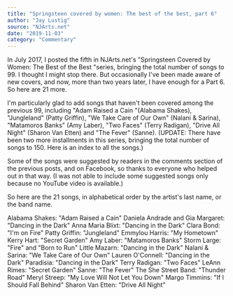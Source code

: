 ```yaml
---
title: "Springsteen covered by women: The best of the best, part 6"
author: "Jay Lustig"
source: "NJArts.net"
date: "2019-11-03"
category: "Commentary"
---
```


In July 2017, I posted the fifth in NJArts.net's "Springsteen Covered by Women: The Best of the Best
"series, bringing the total number of songs to 99. I thought I might stop there. But occasionally I've been made aware of new covers, and now, more than two years later, I have enough for a Part 6. So here are 21 more.

I'm particularly glad to add songs that haven't been covered among the previous 99, including "Adam Raised a Cain "(Alabama Shakes), "Jungleland" (Patty Griffin), "We Take Care of Our Own" (Nalani & Sarina), "Matamoros Banks" (Amy Laber), "Two Faces" (Terry Radigan), "Drive All Night" (Sharon Van Etten) and "The Fever" (Sanne). (UPDATE: There have been two more installments in this series, bringing the total number of songs to 150. Here is an index to all the songs.)

Some of the songs were suggested by readers in the comments section of the previous posts, and on Facebook, so thanks to everyone who helped out in that way. (I was not able to include some suggested songs only because no YouTube video is available.)

So here are the 21 songs, in alphabetical order by the artist's last name, or the band name.

Alabama Shakes: "Adam Raised a Cain"
Daniela Andrade and Gia Margaret: "Dancing in the Dark"
Anna Maria Blixt: "Dancing in the Dark"
Clara Bond: "I'm on Fire"
Patty Griffin: "Jungleland"
Emmylou Harris: "My Hometown"
Kerry Hart: "Secret Garden"
Amy Laber: "Matamoros Banks"
Storm Large: "Fire"
and "Born to Run"
Little Mazarn: "Dancing in the Dark"
Nalani & Sarina: "We Take Care of Our Own"
Lauren O'Connell: "Dancing in the Dark"
Paradisia: "Dancing in the Dark"
Terry Radigan: "Two Faces"
LeAnn Rimes: "Secret Garden"
Sanne: "The Fever"
The She Street Band: "Thunder Road"
Meryl Streep: "My Love Will Not Let You Down"
Margo Timmins: "If I Should Fall Behind"
Sharon Van Etten: "Drive All Night"